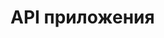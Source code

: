 # API приложения

<swagger-ui src= "/assets/solopov-av-edu-Booking_System-1.3-resolved.yaml" />

<swagger-ui src= "/assets/solopov-av-edu-RestoBookAPI-1.0.0-swagger.json" />